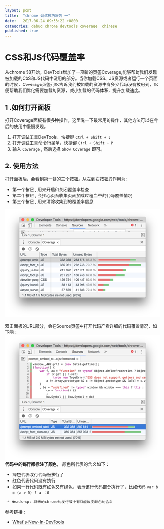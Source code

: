 ```yaml
---
layout: post
title:  "chrome 调试技巧系列 一"
date:   2017-06-24 09:53:22 +0800
categories: debug chrome devtools coverage  chinese
published: true
---
```

# CSS和JS代码覆盖率

从chrome 58开始，DevTools增加了一项新的页签Coverage,能够帮助我们发现被加载的CSS和JS代码中没用的部分。当你加载CSS、JS资源或者运行一个页面的时候，Coverage页签可以告诉我们被加载的资源中有多少代码没有被用到，以便帮助我们优化需要加载的资源，减小加载的代码体积，提升加载速度。

## 1 .如何打开面板

打开Coverage面板有很多种操作，这里说一下最常用的操作，其他方法可以在今后的使用中慢慢发现。

 1. 打开调试工具DevTools，快捷键 `Ctrl + Shift + I`
 2. 打开调试工具命令行菜单，快捷键 `Ctrl + Shift + P`
 3. 输入 `Coverage` , 然后选择 `Show Coverage` 即可。

## 2. 使用方法

打开面板后，会看到第一排的三个按钮。从左到右按钮的作用为:

* 第一个按钮 , 用来开启和关闭覆盖率检查
* 第二个按钮 , 会拴心页面收集页面加载过程当中的代码覆盖情况
* 第三个按钮 , 用来清除收集到的覆盖率信息

![image](/assets/img/coverage.png)

双击面板的URL部分，会在Source页签中打开代码产看详细的代码覆盖情况，如下图：
![image](/assets/img/coverage-breakdown.png)
 __代码中的每行都标注了颜色__， 颜色所代表的含义如下：
* 绿色代表改行代码被执行了
* 红色代表代码没有执行
* 如果一行代码既有红色又有绿色，表示该行代码部分执行了，比如代码 `var b = (a > 0) ? a ：0`

 ~~~txt
  * Heads-up: 将来的chrome的发行版中有可能改变颜色的含义
 ~~~

参考链接 :

* [What's-New-In-DevTools](https://developers.google.com/web/updates/2017/04/devtools-release-notes#coverage)

